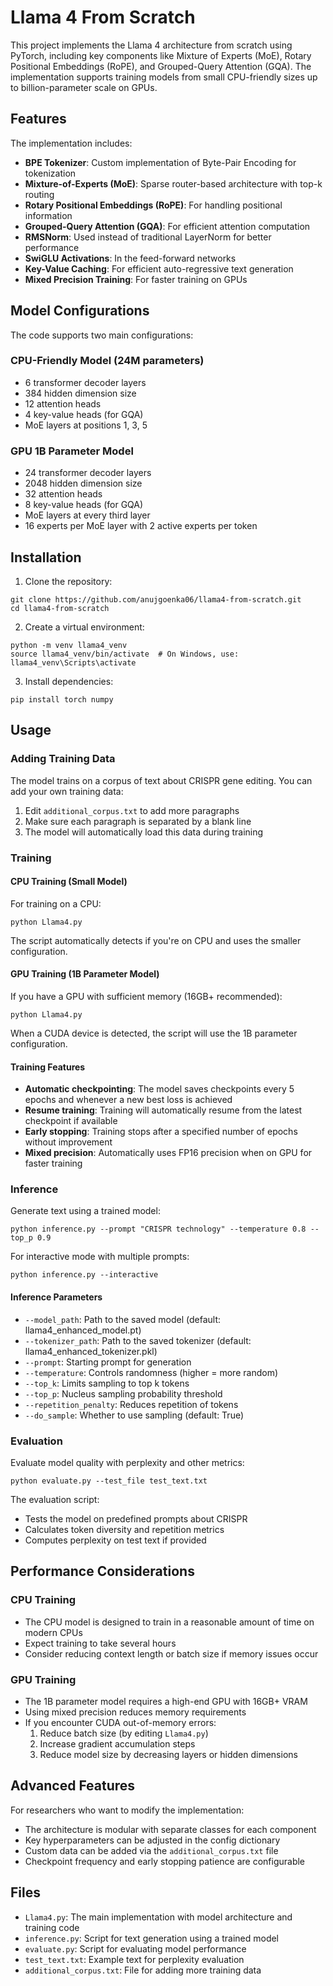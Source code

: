 # Llama 4 From Scratch

This project implements the Llama 4 architecture from scratch using PyTorch, including key components like Mixture of Experts (MoE), Rotary Positional Embeddings (RoPE), and Grouped-Query Attention (GQA). The implementation supports training models from small CPU-friendly sizes up to billion-parameter scale on GPUs.

## Features

The implementation includes:

- **BPE Tokenizer**: Custom implementation of Byte-Pair Encoding for tokenization
- **Mixture-of-Experts (MoE)**: Sparse router-based architecture with top-k routing
- **Rotary Positional Embeddings (RoPE)**: For handling positional information
- **Grouped-Query Attention (GQA)**: For efficient attention computation
- **RMSNorm**: Used instead of traditional LayerNorm for better performance
- **SwiGLU Activations**: In the feed-forward networks
- **Key-Value Caching**: For efficient auto-regressive text generation
- **Mixed Precision Training**: For faster training on GPUs

## Model Configurations

The code supports two main configurations:

### CPU-Friendly Model (24M parameters)
- 6 transformer decoder layers
- 384 hidden dimension size
- 12 attention heads
- 4 key-value heads (for GQA)
- MoE layers at positions 1, 3, 5

### GPU 1B Parameter Model
- 24 transformer decoder layers
- 2048 hidden dimension size
- 32 attention heads
- 8 key-value heads (for GQA)
- MoE layers at every third layer
- 16 experts per MoE layer with 2 active experts per token

## Installation

1. Clone the repository:
```
git clone https://github.com/anujgoenka06/llama4-from-scratch.git
cd llama4-from-scratch
```

2. Create a virtual environment:
```
python -m venv llama4_venv
source llama4_venv/bin/activate  # On Windows, use: llama4_venv\Scripts\activate
```

3. Install dependencies:
```
pip install torch numpy
```

## Usage

### Adding Training Data

The model trains on a corpus of text about CRISPR gene editing. You can add your own training data:

1. Edit `additional_corpus.txt` to add more paragraphs
2. Make sure each paragraph is separated by a blank line
3. The model will automatically load this data during training

### Training

#### CPU Training (Small Model)

For training on a CPU:

```
python Llama4.py
```

The script automatically detects if you're on CPU and uses the smaller configuration.

#### GPU Training (1B Parameter Model)

If you have a GPU with sufficient memory (16GB+ recommended):

```
python Llama4.py
```

When a CUDA device is detected, the script will use the 1B parameter configuration.

#### Training Features

- **Automatic checkpointing**: The model saves checkpoints every 5 epochs and whenever a new best loss is achieved
- **Resume training**: Training will automatically resume from the latest checkpoint if available
- **Early stopping**: Training stops after a specified number of epochs without improvement
- **Mixed precision**: Automatically uses FP16 precision when on GPU for faster training

### Inference

Generate text using a trained model:

```
python inference.py --prompt "CRISPR technology" --temperature 0.8 --top_p 0.9
```

For interactive mode with multiple prompts:

```
python inference.py --interactive
```

#### Inference Parameters

- `--model_path`: Path to the saved model (default: llama4_enhanced_model.pt)
- `--tokenizer_path`: Path to the saved tokenizer (default: llama4_enhanced_tokenizer.pkl)
- `--prompt`: Starting prompt for generation
- `--temperature`: Controls randomness (higher = more random)
- `--top_k`: Limits sampling to top k tokens
- `--top_p`: Nucleus sampling probability threshold
- `--repetition_penalty`: Reduces repetition of tokens
- `--do_sample`: Whether to use sampling (default: True)

### Evaluation

Evaluate model quality with perplexity and other metrics:

```
python evaluate.py --test_file test_text.txt
```

The evaluation script:
- Tests the model on predefined prompts about CRISPR
- Calculates token diversity and repetition metrics
- Computes perplexity on test text if provided

## Performance Considerations

### CPU Training

- The CPU model is designed to train in a reasonable amount of time on modern CPUs
- Expect training to take several hours
- Consider reducing context length or batch size if memory issues occur

### GPU Training

- The 1B parameter model requires a high-end GPU with 16GB+ VRAM
- Using mixed precision reduces memory requirements
- If you encounter CUDA out-of-memory errors:
  1. Reduce batch size (by editing `Llama4.py`)
  2. Increase gradient accumulation steps
  3. Reduce model size by decreasing layers or hidden dimensions

## Advanced Features

For researchers who want to modify the implementation:

- The architecture is modular with separate classes for each component
- Key hyperparameters can be adjusted in the config dictionary
- Custom data can be added via the `additional_corpus.txt` file
- Checkpoint frequency and early stopping patience are configurable

## Files

- `Llama4.py`: The main implementation with model architecture and training code
- `inference.py`: Script for text generation using a trained model
- `evaluate.py`: Script for evaluating model performance
- `test_text.txt`: Example text for perplexity evaluation
- `additional_corpus.txt`: File for adding more training data